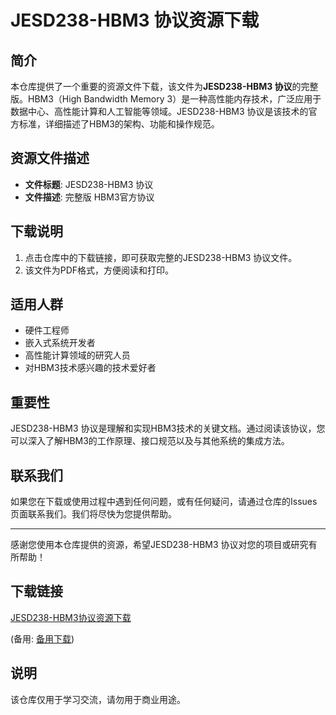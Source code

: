 # JESD238-HBM3 协议资源下载

## 简介

本仓库提供了一个重要的资源文件下载，该文件为**JESD238-HBM3 协议**的完整版。HBM3（High Bandwidth Memory 3）是一种高性能内存技术，广泛应用于数据中心、高性能计算和人工智能等领域。JESD238-HBM3 协议是该技术的官方标准，详细描述了HBM3的架构、功能和操作规范。

## 资源文件描述

- **文件标题**: JESD238-HBM3 协议
- **文件描述**: 完整版 HBM3官方协议

## 下载说明

1. 点击仓库中的下载链接，即可获取完整的JESD238-HBM3 协议文件。
2. 该文件为PDF格式，方便阅读和打印。

## 适用人群

- 硬件工程师
- 嵌入式系统开发者
- 高性能计算领域的研究人员
- 对HBM3技术感兴趣的技术爱好者

## 重要性

JESD238-HBM3 协议是理解和实现HBM3技术的关键文档。通过阅读该协议，您可以深入了解HBM3的工作原理、接口规范以及与其他系统的集成方法。

## 联系我们

如果您在下载或使用过程中遇到任何问题，或有任何疑问，请通过仓库的Issues页面联系我们。我们将尽快为您提供帮助。

---

感谢您使用本仓库提供的资源，希望JESD238-HBM3 协议对您的项目或研究有所帮助！

## 下载链接
[JESD238-HBM3协议资源下载](https://pan.quark.cn/s/bcc283118f4d) 

(备用: [备用下载](https://pan.baidu.com/s/17FEJShT2GPYPBq37dSSOFQ?pwd=1234))

## 说明

该仓库仅用于学习交流，请勿用于商业用途。
